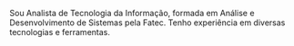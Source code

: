 Sou Analista de Tecnologia da Informação, formada em Análise e Desenvolvimento de Sistemas pela Fatec. Tenho experiência em diversas tecnologias e ferramentas.

